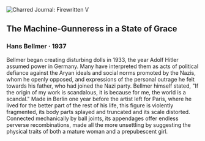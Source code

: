 <div class="artwork-of-the-day">
  <div class="container">
    <div class="img-wrapper">
      <img
        src="https://uploads2.wikiart.org/images/hans-bellmer/the-machine-gunneress-in-a-state-of-grace-1937.jpg"
        alt="Charred Journal: Firewritten V" />
    </div>
    <div class="artwork-detail">
      <div class="artwork-origin"> 
        <h2 class="artwork-name">The Machine-Gunneress in a State of Grace</h2>
        <h3 class="artist">
          Hans Bellmer
                    ·  1937
        </h3>
      </div>
      <p class="description">
        <span class="artwork-description-text ng-binding" ng-bind-html="viewModel.ArtworkOfTheDay.Description | unsafe">Bellmer began creating disturbing dolls in 1933, the year Adolf Hitler assumed power in Germany. Many have interpreted them as acts of political defiance against the Aryan ideals and social norms promoted by the Nazis, whom he openly opposed, and expressions of the personal outrage he felt towards his father, who had joined the Nazi party. Bellmer himself stated, "If the origin of my work is scandalous, it is because for me, the world is a scandal." Made in Berlin one year before the artist left for Paris, where he lived for the better part of the rest of his life, this figure is violently fragmented, its body parts splayed and truncated and its scale distorted. Connected mechanically by ball joints, its appendages offer endless perverse recombinations, made all the more unsettling by suggesting the physical traits of both a mature woman and a prepubescent girl.</span>
                        <div class="text-shadow-container" ng-show="showShadow" style=""></div>
      </p>
    </div>
  </div>

</div>
